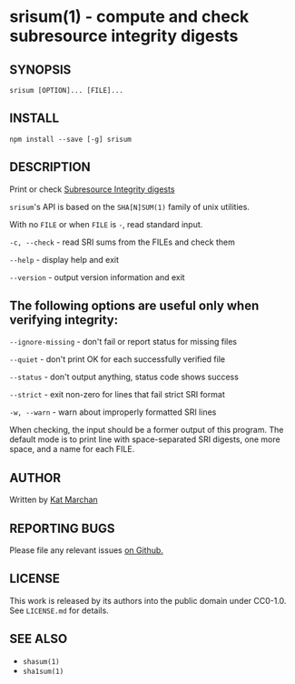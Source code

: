 # srisum(1) - compute and check subresource integrity digests


## SYNOPSIS

`srisum [OPTION]... [FILE]...`

## INSTALL

`npm install --save [-g] srisum`

## DESCRIPTION

Print or check [Subresource Integrity digests](https://w3c.github.io/webappsec/specs/subresourceintegrity/)

`srisum`'s API is based on the `SHA[N]SUM(1)` family of unix utilities.

With no `FILE` or when `FILE` is `-`, read standard input.

`-c, --check` - read SRI sums from the FILEs and check them

`--help` - display help and exit

`--version` - output version information and exit

## The following options are useful only when verifying integrity:

`--ignore-missing` - don't fail or report status for missing files

`--quiet` - don't print OK for each successfully verified file

`--status` - don't output anything, status code shows success

`--strict` - exit non-zero for lines that fail strict SRI format

`-w, --warn` - warn about improperly formatted SRI lines

When checking, the input should be a former output of this program. The default mode is to print line with space-separated SRI digests, one more space, and a name for each FILE.

## AUTHOR

Written by [Kat Marchan](https://github.com/zkat)

## REPORTING BUGS

Please file any relevant issues [on Github.](https://github.com/zkat/srisum)

## LICENSE

This work is released by its authors into the public domain under CC0-1.0. See `LICENSE.md` for details.

## SEE ALSO

* `shasum(1)`
* `sha1sum(1)`
